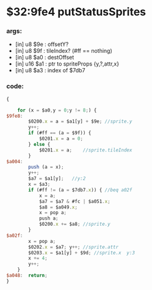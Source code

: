 ﻿
# $32:9fe4 putStatusSprites

### args:
+	[in] u8 $9e : offsetY?
+	[in] u8 $9f : tileIndex? (#ff == nothing)
+	[in] u8 $a0 : destOffset
+	[in] u16 $a1 : ptr to spriteProps {y,?,attr,x}
+	[in] u8 $a3 : index of $7db7

### code:
```js
{

	for (x = $a0,y = 0;y != 8;) {
$9fe8:
		$0200.x = a = $a1[y] + $9e;	//sprite.y
		y++;
		if (#ff == (a = $9f)) {
			$0201.x = a = 0;
		} else {
			$0201.x = a;	//sprite.tileIndex
		}
$a004:
		push (a = x);
		y++;
		$a7 = $a1[y];	//y:2
		x = $a3;
		if (#ff != (a = $7db7.x)) { //beq a02f
			x = a;
			$a7 = $a7 & #fc | $a051.x;
			$a8 = $a049.x;
			x = pop a;
			push a;
			$0200.x += $a8;	//sprite.y
		}
$a02f:
		x = pop a;
		$0202.x = $a7; y++;	//sprite.attr
		$0203.x = $a1[y] + $9d;	//sprite.x	y:3
		x += 4;
		y++;
	}
$a048:	return;
}
```


